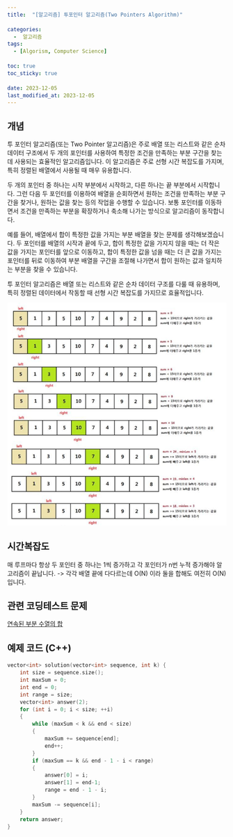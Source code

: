 ```yaml
---
title:  "[알고리즘] 투포인터 알고리즘(Two Pointers Algorithm)" 

categories:
  -  알고리즘
tags:
  - [Algorism, Computer Science]

toc: true
toc_sticky: true

date: 2023-12-05
last_modified_at: 2023-12-05
---
```


## 개념
투 포인터 알고리즘(또는 Two Pointer 알고리즘)은 주로 배열 또는 리스트와 같은 순차 데이터 구조에서 두 개의 포인터를 사용하여 특정한 조건을 만족하는 부분 구간을 찾는 데 사용되는 효율적인 알고리즘입니다. 이 알고리즘은 주로 선형 시간 복잡도를 가지며, 특히 정렬된 배열에서 사용될 때 매우 유용합니다.

두 개의 포인터 중 하나는 시작 부분에서 시작하고, 다른 하나는 끝 부분에서 시작합니다. 그런 다음 두 포인터를 이용하여 배열을 순회하면서 원하는 조건을 만족하는 부분 구간을 찾거나, 원하는 값을 찾는 등의 작업을 수행할 수 있습니다. 보통 포인터를 이동하면서 조건을 만족하는 부분을 확장하거나 축소해 나가는 방식으로 알고리즘이 동작합니다.

예를 들어, 배열에서 합이 특정한 값을 가지는 부분 배열을 찾는 문제를 생각해보겠습니다. 두 포인터를 배열의 시작과 끝에 두고, 합이 특정한 값을 가지지 않을 때는 더 작은 값을 가지는 포인터를 앞으로 이동하고, 합이 특정한 값을 넘을 때는 더 큰 값을 가지는 포인터를 뒤로 이동하여 부분 배열을 구간을 조절해 나가면서 합이 원하는 값과 일치하는 부분을 찾을 수 있습니다.

투 포인터 알고리즘은 배열 또는 리스트와 같은 순차 데이터 구조를 다룰 때 유용하며, 특히 정렬된 데이터에서 작동할 때 선형 시간 복잡도를 가지므로 효율적입니다.

![2023-12-05-TwoPointer_1](../../images/2023-12-05-ch01/2023-12-05-TwoPointer_1.jpg)


## 시간복잡도
매 루프마다 항상 두 포인터 중 하나는 1씩 증가하고 각 포인터가 n번 누적 증가해야 알고리즘이 끝납니다. -> 각각 배열 끝에 다다르는데 
O(N) 이라 둘을 합해도 여전히 O(N) 입니다.

## 관련 코딩테스트 문제
[연속된 부분 수열의 합](https://onethingchanged.github.io/posts/ch03/)

## 예제 코드 (C++)
```cpp
vector<int> solution(vector<int> sequence, int k) {
    int size = sequence.size();
    int maxSum = 0;
    int end = 0;
    int range = size;
    vector<int> answer(2);
    for (int i = 0; i < size; ++i)
    {
        while (maxSum < k && end < size)
        {
            maxSum += sequence[end];
            end++;
        }
        if (maxSum == k && end - 1 - i < range)
        {
            answer[0] = i;
            answer[1] = end-1;
            range = end - 1 - i;
        }
        maxSum -= sequence[i];
    }
    return answer;
}
```